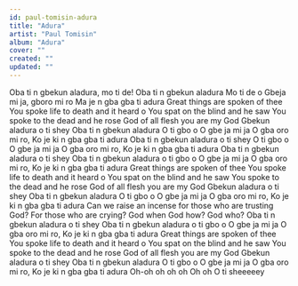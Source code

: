 ```yaml
---
id: paul-tomisin-adura
title: "Adura"
artist: "Paul Tomisin"
album: "Adura"
cover: ""
created: ""
updated: ""
---
```


Oba ti n gbekun aladura,
mo ti de!
Oba ti n gbekun aladura
Mo ti de o
Gbeja mi ja, gboro mi ro
Ma je n gba gba ti adura
Great things are spoken of thee
You spoke life to death and it heard o
You spat on the blind and he saw
You spoke to the dead and he rose
God of all flesh you are my God
Gbekun aladura o ti shey
Oba ti n gbekun aladura
O ti gbo o
O gbe ja mi ja
O gba oro mi ro,
Ko je ki n gba gba ti adura
Oba ti n gbekun aladura o ti shey
O ti gbo o
O gbe ja mi ja
O gba oro mi ro,
Ko je ki n gba gba ti adura
Oba ti n gbekun aladura o ti shey
Oba ti n gbekun aladura o ti gbo o
O gbe ja mi ja
O gba oro mi ro,
Ko je ki n gba gba ti adura
Great things are spoken of thee
You spoke life to death and it heard o
You spat on the blind and he saw
You spoke to the dead and he rose
God of all flesh you are my God
Gbekun aladura o ti shey
Oba ti n gbekun aladura
O ti gbo o
O gbe ja mi ja
O gba oro mi ro,
Ko je ki n gba gba ti adura
Can we raise an incense
for those who are trusting God?
For those who are crying?
God when God how? God who?
Oba ti n gbekun aladura o ti shey
Oba ti n gbekun aladura o ti gbo o
O gbe ja mi ja
O gba oro mi ro,
Ko je ki n gba gba ti adura
Great things are spoken of thee
You spoke life to death and it heard o
You spat on the blind and he saw
You spoke to the dead and he rose
God of all flesh you are my God
Gbekun aladura o ti shey
Oba ti n gbekun aladura
O ti gbo o
O gbe ja mi ja
O gba oro mi ro,
Ko je ki n gba gba ti adura
Oh-oh oh oh oh
Oh oh
O ti sheeeeey